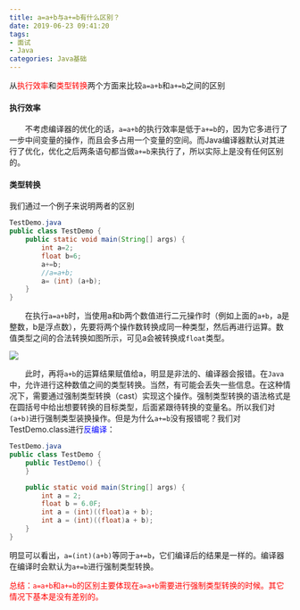```yaml
---
title: a=a+b与a+=b有什么区别？
date: 2019-06-23 09:41:20
tags:
- 面试
- Java
categories: Java基础
---
```


从<span style="color:red">执行效率</span>和<span style="color:red">类型转换</span>两个方面来比较`a=a+b`和`a+=b`之间的区别

#### 执行效率

&emsp;&emsp;不考虑编译器的优化的话，`a=a+b`的执行效率是低于`a+=b`的，因为它多进行了一步中间变量的操作，而且会多占用一个变量的空间。而Java编译器默认对其进行了优化，优化之后两条语句都当做`a+=b`来执行了，所以实际上是没有任何区别的。

#### 类型转换

我们通过一个例子来说明两者的区别

```java
TestDemo.java
public class TestDemo {
    public static void main(String[] args) {
        int a=2;
        float b=6;
        a+=b;
        //a=a+b;
        a= (int) (a+b);
    }
}
```

&emsp;&emsp;在执行`a=a+b`时，当使用a和b两个数值进行二元操作时（例如上面的`a+b`，a是整数，b是浮点数），先要将两个操作数转换成同一种类型，然后再进行运算。数值类型之间的合法转换如图所示，可见a会被转换成`float`类型。

![](http://cdn1.hikariblog.cn/%E6%95%B0%E5%80%BC%E7%B1%BB%E5%9E%8B%E4%B9%8B%E9%97%B4%E7%9A%84%E5%90%88%E6%B3%95%E8%BD%AC%E6%8D%A2.png)

&emsp;&emsp;此时，再将`a+b`的运算结果赋值给a，明显是非法的、编译器会报错。在`Java`中，允许进行这种数值之间的类型转换。当然，有可能会丢失一些信息。在这种情况下，需要通过强制类型转换（cast）实现这个操作。强制类型转换的语法格式是在圆括号中给出想要转换的目标类型，后面紧跟待转换的变量名。所以我们对`(a+b)`进行强制类型装换操作。但是为什么`a+=b`没有报错呢？我们对TestDemo.class进行<span style="color:blue">反编译</span>：

```java
TestDemo.java
public class TestDemo {
    public TestDemo() {
    }

    public static void main(String[] args) {
        int a = 2;
        float b = 6.0F;
        int a = (int)((float)a + b);
        int a = (int)((float)a + b);
    }
}
```

明显可以看出，`a=(int)(a+b)`等同于`a+=b`，它们编译后的结果是一样的。编译器在编译时会默认为`a+=b`进行强制类型转换。

<span style="color:red">总结：`a=a+b`和`a+=b`的区别主要体现在`a=a+b`需要进行强制类型转换的时候。其它情况下基本是没有差别的。</span>

